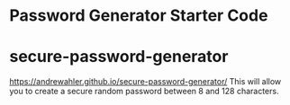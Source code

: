 # Password Generator Starter Code
# secure-password-generator
https://andrewahler.github.io/secure-password-generator/
This will allow you to create a secure random password between 8 and 128 characters. 
